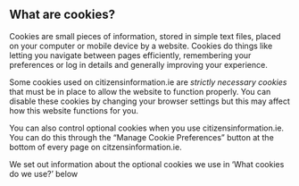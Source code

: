 ##  What are cookies?

Cookies are small pieces of information, stored in simple text files, placed
on your computer or mobile device by a website. Cookies do things like letting
you navigate between pages efficiently, remembering your preferences or log in
details and generally improving your experience.

Some cookies used on citizensinformation.ie are _strictly necessary cookies_
that must be in place to allow the website to function properly. You can
disable these cookies by changing your browser settings but this may affect
how this website functions for you.

You can also control optional cookies when you use citizensinformation.ie. You
can do this through the “Manage Cookie Preferences” button at the bottom of
every page on citzensinformation.ie.

We set out information about the optional cookies we use in ‘What cookies do
we use?’ below
